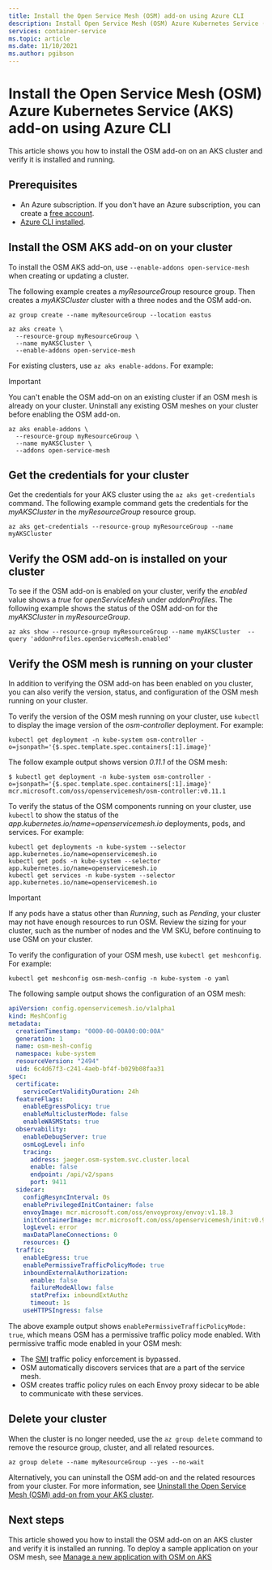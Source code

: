 ```yaml
---
title: Install the Open Service Mesh (OSM) add-on using Azure CLI
description: Install Open Service Mesh (OSM) Azure Kubernetes Service (AKS) add-on using Azure CLI
services: container-service
ms.topic: article
ms.date: 11/10/2021
ms.author: pgibson
---
```


# Install the Open Service Mesh (OSM) Azure Kubernetes Service (AKS) add-on using Azure CLI

This article shows you how to install the OSM add-on on an AKS cluster and verify it is installed and running.

## Prerequisites

* An Azure subscription. If you don't have an Azure subscription, you can create a [free account](https://azure.microsoft.com/free).
* [Azure CLI installed](/cli/azure/install-azure-cli).

## Install the OSM AKS add-on on your cluster

To install the OSM AKS add-on, use `--enable-addons open-service-mesh` when creating or updating a cluster.

The following example creates a *myResourceGroup* resource group. Then creates a *myAKSCluster* cluster with a three nodes and the OSM add-on.

```azurecli-interactive
az group create --name myResourceGroup --location eastus

az aks create \
  --resource-group myResourceGroup \
  --name myAKSCluster \
  --enable-addons open-service-mesh
```

For existing clusters, use `az aks enable-addons`. For example:

> [!IMPORTANT]
> You can't enable the OSM add-on on an existing cluster if an OSM mesh is already on your cluster. Uninstall any existing OSM meshes on your cluster before enabling the OSM add-on.

```azurecli-interactive
az aks enable-addons \
  --resource-group myResourceGroup \
  --name myAKSCluster \
  --addons open-service-mesh
```

## Get the credentials for your cluster

Get the credentials for your AKS cluster using the `az aks get-credentials` command. The following example command gets the credentials for the *myAKSCluster* in the *myResourceGroup* resource group.

```azurecli-interactive
az aks get-credentials --resource-group myResourceGroup --name myAKSCluster
```

## Verify the OSM add-on is installed on your cluster

To see if the OSM add-on is enabled on your cluster, verify the *enabled* value shows a *true* for *openServiceMesh* under *addonProfiles*. The following example shows the status of the OSM add-on for the *myAKSCluster* in *myResourceGroup*.

```azurecli-interactive
az aks show --resource-group myResourceGroup --name myAKSCluster  --query 'addonProfiles.openServiceMesh.enabled'
```

## Verify the OSM mesh is running on your cluster

In addition to verifying the OSM add-on has been enabled on you cluster, you can also verify the version, status, and configuration of the OSM mesh running on your cluster.

To verify the version of the OSM mesh running on your cluster, use `kubectl` to display the image version of the *osm-controller* deployment. For example:

```azurecli-interactive
kubectl get deployment -n kube-system osm-controller -o=jsonpath='{$.spec.template.spec.containers[:1].image}'
```

The follow example output shows version *0.11.1* of the OSM mesh:

```output
$ kubectl get deployment -n kube-system osm-controller -o=jsonpath='{$.spec.template.spec.containers[:1].image}'
mcr.microsoft.com/oss/openservicemesh/osm-controller:v0.11.1
```

To verify the status of the OSM components running on your cluster, use `kubectl` to show the status of the *app.kubernetes.io/name=openservicemesh.io* deployments, pods, and services. For example:

```azurecli-interactive
kubectl get deployments -n kube-system --selector app.kubernetes.io/name=openservicemesh.io
kubectl get pods -n kube-system --selector app.kubernetes.io/name=openservicemesh.io
kubectl get services -n kube-system --selector app.kubernetes.io/name=openservicemesh.io
```

> [!IMPORTANT]
> If any pods have a status other than *Running*, such as *Pending*, your cluster may not have enough resources to run OSM. Review the sizing for your cluster, such as the number of nodes and the VM SKU, before continuing to use OSM on your cluster.

To verify the configuration of your OSM mesh, use `kubectl get meshconfig`. For example:

```azurecli-interactive
kubectl get meshconfig osm-mesh-config -n kube-system -o yaml
```

The following sample output shows the configuration of an OSM mesh:

```yaml
apiVersion: config.openservicemesh.io/v1alpha1
kind: MeshConfig
metadata:
  creationTimestamp: "0000-00-00A00:00:00A"
  generation: 1
  name: osm-mesh-config
  namespace: kube-system
  resourceVersion: "2494"
  uid: 6c4d67f3-c241-4aeb-bf4f-b029b08faa31
spec:
  certificate:
    serviceCertValidityDuration: 24h
  featureFlags:
    enableEgressPolicy: true
    enableMulticlusterMode: false
    enableWASMStats: true
  observability:
    enableDebugServer: true
    osmLogLevel: info
    tracing:
      address: jaeger.osm-system.svc.cluster.local
      enable: false
      endpoint: /api/v2/spans
      port: 9411
  sidecar:
    configResyncInterval: 0s
    enablePrivilegedInitContainer: false
    envoyImage: mcr.microsoft.com/oss/envoyproxy/envoy:v1.18.3
    initContainerImage: mcr.microsoft.com/oss/openservicemesh/init:v0.9.1
    logLevel: error
    maxDataPlaneConnections: 0
    resources: {}
  traffic:
    enableEgress: true
    enablePermissiveTrafficPolicyMode: true
    inboundExternalAuthorization:
      enable: false
      failureModeAllow: false
      statPrefix: inboundExtAuthz
      timeout: 1s
    useHTTPSIngress: false
```

The above example output shows `enablePermissiveTrafficPolicyMode: true`, which means OSM has a permissive traffic policy mode enabled. With permissive traffic mode enabled in your OSM mesh:

* The [SMI][smi] traffic policy enforcement is bypassed.
* OSM automatically discovers services that are a part of the service mesh.
* OSM creates traffic policy rules on each Envoy proxy sidecar to be able to communicate with these services.



## Delete your cluster

When the cluster is no longer needed, use the `az group delete` command to remove the resource group, cluster, and all related resources.

```azurecli-interactive
az group delete --name myResourceGroup --yes --no-wait
```

Alternatively, you can uninstall the OSM add-on and the related resources from your cluster. For more information, see [Uninstall the Open Service Mesh (OSM) add-on from your AKS cluster][osm-uninstall].

## Next steps

This article showed you how to install the OSM add-on on an AKS cluster and verify it is installed an running. To deploy a sample application on your OSM mesh, see [Manage a new application with OSM on AKS][osm-sample]

[aks-ephemeral]: cluster-configuration.md#ephemeral-os
[osm-sample]: open-service-mesh-deploy-new-application.md
[osm-uninstall]: open-service-mesh-uninstall-add-on.md
[smi]: https://smi-spec.io/